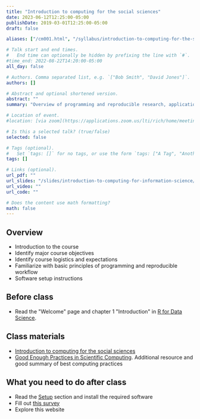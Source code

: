 ```yaml
---
title: "Introduction to computing for the social sciences"
date: 2023-06-12T12:25:00-05:00
publishDate: 2019-03-01T12:25:00-05:00
draft: false

aliases: ["/cm001.html", "/syllabus/introduction-to-computing-for-the-social-sciences/"]

# Talk start and end times.
#   End time can optionally be hidden by prefixing the line with `#`.
#time_end: 2022-08-22T14:20:00-05:00
all_day: false

# Authors. Comma separated list, e.g. `["Bob Smith", "David Jones"]`.
authors: []

# Abstract and optional shortened version.
abstract: ""
summary: "Overview of programming and reproducible research, applications to social sciences, and course logistics."

# Location of event.
#location: [via zoom](https://applications.zoom.us/lti/rich/home/meeting/detail)

# Is this a selected talk? (true/false)
selected: false

# Tags (optional).
#   Set `tags: []` for no tags, or use the form `tags: ["A Tag", "Another Tag"]` for one or more tags.
tags: []

# Links (optional).
url_pdf: ""
url_slides: "/slides/introduction-to-computing-for-information-science/"
url_video: ""
url_code: ""

# Does the content use math formatting?
math: false
---
```




## Overview

* Introduction to the course
* Identify major course objectives
* Identify course logistics and expectations
* Familiarize with basic principles of programming and reproducible workflow
* Software setup instructions

## Before class

* Read the "Welcome" page and chapter 1 "Introduction" in [R for Data Science](http://r4ds.had.co.nz/).

## Class materials

* [Introduction to computing for the social sciences](/notes/intro-to-course/)
* [Good Enough Practices in Scientific Computing](http://journals.plos.org/ploscompbiol/article?id=10.1371/journal.pcbi.1005510). Additional resource and good summary of best computing practices

## What you need to do after class

* Read the [Setup](/setup/) section and install the required software
* Fill out [this survey](https://docs.google.com/forms/d/e/1FAIpQLSfV_g4z7rpNWz_ONmH1oLrItXprHjo8-KBpnd19FbEJDCrEDA/viewform?usp=sf_link)
* Explore this website
